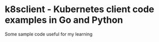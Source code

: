 # k8sclient - Kubernetes client code examples in Go and Python

Some sample code useful for my learning
